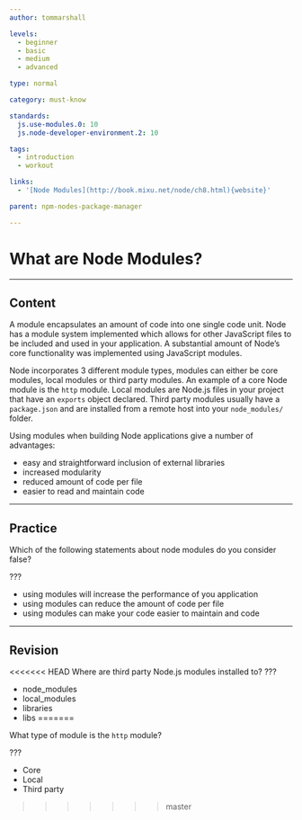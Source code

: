 ```yaml
---
author: tommarshall

levels:
  - beginner
  - basic
  - medium
  - advanced

type: normal

category: must-know

standards:
  js.use-modules.0: 10
  js.node-developer-environment.2: 10

tags:
  - introduction
  - workout

links:
  - '[Node Modules](http://book.mixu.net/node/ch8.html){website}'

parent: npm-nodes-package-manager

---
```

# What are Node Modules?

---
## Content

A module encapsulates an amount of code into one single code unit. Node has a module system implemented which allows for other JavaScript files to be included and used in your application. A substantial amount of Node’s core functionality was implemented using JavaScript modules.

Node incorporates 3 different module types, modules can either be core modules, local modules or third party modules. An example of a core Node module is the `http` module. Local modules are Node.js files in your project that have an `exports` object declared. Third party modules usually have a `package.json` and are installed from a remote host into your `node_modules/` folder.

Using modules when building Node applications give a number of advantages:

- easy and straightforward inclusion of external libraries
- increased modularity
- reduced amount of code per file
- easier to read and maintain code

---
## Practice

Which of the following statements about node modules do you consider false?

???

* using modules will increase the performance of you application
* using modules can reduce the amount of code per file
* using modules can make your code easier to maintain and code

---
## Revision
<<<<<<< HEAD
Where are third party Node.js modules installed to?
???

* node_modules
* local_modules
* libraries
* libs
=======

What type of module is the `http` module?

???

* Core
* Local
* Third party
>>>>>>> master
